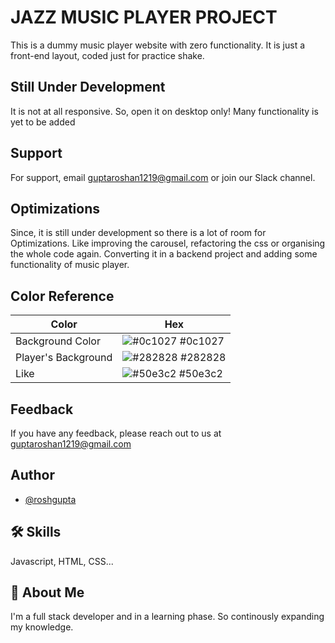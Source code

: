 
# JAZZ MUSIC PLAYER PROJECT

This is a dummy music player website with zero functionality. It is just a front-end layout, coded just for practice shake.




## Still Under Development

It is not at all responsive. So, open it on desktop only!
Many functionality is yet to be added




## Support

For support, email guptaroshan1219@gmail.com or join our Slack channel.




## Optimizations

Since, it is still under development so there is a lot of room for Optimizations. Like improving the carousel, refactoring the css or organising the whole code again.
Converting it in a backend project and adding some functionality of music player.



  ## Color Reference

| Color             | Hex                                                                     |
| ----------------- | ----------------------------------------------------------------------- |
| Background Color     | ![#0c1027](https://via.placeholder.com/10/0a192f?text=+)  #0c1027        |
| Player's Background     | ![#282828](https://via.placeholder.com/10/f8f8f8?text=+) #282828       |
| Like      | ![#50e3c2](https://via.placeholder.com/10/00b48a?text=+) #50e3c2        |





## Feedback

If you have any feedback, please reach out to us at guptaroshan1219@gmail.com




## Author

- [@roshgupta](https://github.com/roshgupta)




## 🛠 Skills
Javascript, HTML, CSS...



## 🚀 About Me
I'm a full stack developer and in a learning phase. So continously expanding my knowledge.


